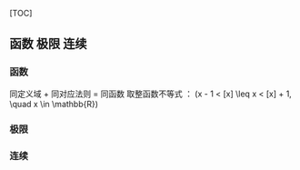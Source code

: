 [TOC]

## 函数 极限 连续

### 函数

同定义域 + 同对应法则 = 同函数
取整函数不等式 ： \(x - 1 < [x] \leq x < [x] + 1, \quad x \in \mathbb{R}\)

### 极限



### 连续

